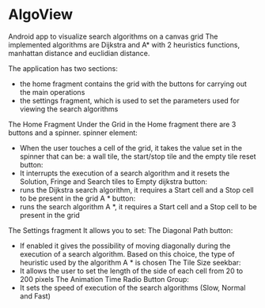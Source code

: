 # AlgoView
Android app to visualize search algorithms on a canvas grid
The implemented algorithms are Dijkstra and A* with 2 heuristics functions, manhattan distance and euclidian distance.

The application has two sections:
- the home fragment contains the grid with the buttons for carrying out the main operations
- the settings fragment, which is used to set the parameters used for viewing the search algorithms

The Home Fragment
Under the Grid in the Home fragment there are 3 buttons and a spinner.
spinner element:
- When the user touches a cell of the grid, it takes the value set in the spinner that can be: a wall tile, the start/stop tile and the empty tile
reset button:
- It interrupts the execution of a search algorithm and it resets the Solution, Fringe and Search tiles to Empty
dijkstra button:
- runs the Dijkstra search algorithm, it requires a Start cell and a Stop cell to be present in the grid
A * button:
- runs the search algorithm A *, it requires a Start cell and a Stop cell to be present in the grid

The Settings fragment
It allows you to set:
The Diagonal Path button: 
- If enabled it gives the possibility of moving diagonally during the execution of a search algorithm. Based on this choice, the type of heuristic used by the algorithm A * is chosen
The Tile Size seekbar: 
- It allows the user to set the length of the side of each cell from 20 to 200 pixels
The Animation Time Radio Button Group: 
- It sets the speed of execution of the search algorithms (Slow, Normal and Fast)
